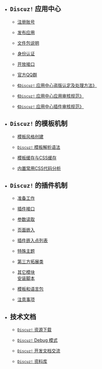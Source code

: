 - ## `Discuz!` 应用中心

    - [注册账号](?ac=document&page=faq)

    - [发布应用](?ac=document&page=faq_addon)

    - [文件包说明](?ac=document&page=faq_zip)

    - [身份认证](?ac=document&page=faq_certification)

    - [开放接口](?ac=document&page=faq_api)

    - [官方QQ群](?ac=document&page=qqgroup)

    - [《`Discuz!` 应用中心盗版认定及处理方法》](?ac=document&page=piracy)

    - [《`Discuz!` 应用中心应用审核规范》](?ac=document&page=audit)

    - [《`Discuz!` 应用中心插件审核规范》](?ac=document&page=audit_plugin)


- ## `Discuz!` 的模板机制

    - [模板风格创建](?ac=document&page=dev_template)

    - [`Discuz!` 模板解析语法](?ac=document&page=template_coderule)

    - [模板缓存与CSS缓存](?ac=document&page=template_css)

    - [内置常用CSS代码分析 ](?ac=document&page=template_sample)


- ## `Discuz!` 的插件机制

    - [准备工作](?ac=document&page=dev_plugin)

    - [插件接口](?ac=document&page=plugin_module)

    - [参数读取](?ac=document&page=plugin_vars)

    - [页面嵌入](?ac=document&page=plugin_hook)

    - [插件嵌入点列表](?ac=document&page=plugin_hooklist)

    - [特殊主题](?ac=document&page=plugin_specialthread)

    - [第三方拓展类](?ac=document&page=plugin_classes)

    - [其它模块](?ac=document&page=plugin_other_module)  
[安装脚本](?ac=document&page=plugin_install)

    - [模板和语言包](?ac=document&page=plugin_language)

    - [注意事项](?ac=document&page=plugin_notice)


- ## 技术文档

    - [`Discuz!` 资源下载](?ac=document&page=download)

    - [`Discuz!` Debug 模式](?ac=document&page=debug)

    - [`Discuz!` 开发文档交流](https://www.dismall.com/forum-49-1.html)

    - [`Discuz!` 资料库](https://addon.dismall.com/library/)



